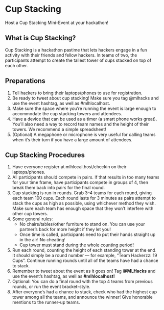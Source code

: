 # Cup Stacking

Host a Cup Stacking Mini-Event at your hackathon!

## What is Cup Stacking?

Cup Stacking is a hackathon pastime that lets hackers engage in a fun activity with their friends and fellow hackers. In teams of two, the participants attempt to create the tallest tower of cups stacked on top of each other.

## Preparations

1. Tell hackers to bring their laptops/phones to use for registration.
2. Be ready to tweet about cup stacking! Make sure you tag @mlhacks and use the event hashtag, as well as \#mlhlocalhost.
3. Make sure the space where you’re running the event is large enough to accommodate the cup stacking towers and attendees.
4. Have a device that can be used as a timer \(a smart phone works great\). You'll also need a way to record team names and the height of their towers. We recommend a simple spreadsheet!
5. \(Optional\) A megaphone or microphone is very useful for calling teams when it’s their turn if you have a large amount of attendees.

## Cup Stacking Procedures

1. Have everyone register at mlhlocal.host/checkin on their laptops/phones.
2. All participants should compete in pairs. If that results in too many teams for your time frame, have participants compete in groups of 4, then break them back into pairs for the final round.
3. Cup stacking is run in rounds. Grab 3–4 teams for each round, giving each team 100 cups. Each round lasts for 3 minutes as pairs attempt to stack the cups as high as possible, using whichever method they wish. Make sure each team has enough space that they won’t interfere with other cup towers.
4. Some general rules:
   * No chairs/tables/other furniture to stand on. You can use your partner’s back for more height if they let you!
   * Once time is called, participants need to put their hands straight up in the air! No cheating!
   * Cup tower must stand during the whole counting period!
5. Run each round, counting the height of each standing tower at the end. It should simply be a round number — for example, “Team Hackerzz: 19 Cups”. Continue running rounds until all of the teams have had a chance to stack.
6. Remember to tweet about the event as it goes on! Tag **@MLHacks** and use the event’s hashtag, as well as **\#mlhlocalhost!**
7. Optional: You can do a final round with the top 4 teams from previous rounds, or run the event bracket-style.
8. After everyone’s had a chance to stack, check who had the highest cup tower among all the teams, and announce the winner! Give honorable mentions to the runner-up teams.

